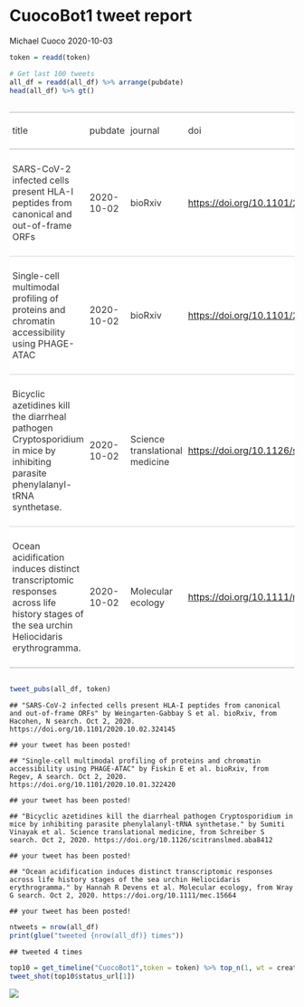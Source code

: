 CuocoBot1 tweet report
================
Michael Cuoco
2020-10-03

``` r
token = readd(token)
```

``` r
# Get last 100 tweets
all_df = readd(all_df) %>% arrange(pubdate)
head(all_df) %>% gt()
```

<!--html_preserve-->

<style>html {
  font-family: -apple-system, BlinkMacSystemFont, 'Segoe UI', Roboto, Oxygen, Ubuntu, Cantarell, 'Helvetica Neue', 'Fira Sans', 'Droid Sans', Arial, sans-serif;
}

#cclyyffjfv .gt_table {
  display: table;
  border-collapse: collapse;
  margin-left: auto;
  margin-right: auto;
  color: #333333;
  font-size: 16px;
  background-color: #FFFFFF;
  width: auto;
  border-top-style: solid;
  border-top-width: 2px;
  border-top-color: #A8A8A8;
  border-right-style: none;
  border-right-width: 2px;
  border-right-color: #D3D3D3;
  border-bottom-style: solid;
  border-bottom-width: 2px;
  border-bottom-color: #A8A8A8;
  border-left-style: none;
  border-left-width: 2px;
  border-left-color: #D3D3D3;
}

#cclyyffjfv .gt_heading {
  background-color: #FFFFFF;
  text-align: center;
  border-bottom-color: #FFFFFF;
  border-left-style: none;
  border-left-width: 1px;
  border-left-color: #D3D3D3;
  border-right-style: none;
  border-right-width: 1px;
  border-right-color: #D3D3D3;
}

#cclyyffjfv .gt_title {
  color: #333333;
  font-size: 125%;
  font-weight: initial;
  padding-top: 4px;
  padding-bottom: 4px;
  border-bottom-color: #FFFFFF;
  border-bottom-width: 0;
}

#cclyyffjfv .gt_subtitle {
  color: #333333;
  font-size: 85%;
  font-weight: initial;
  padding-top: 0;
  padding-bottom: 4px;
  border-top-color: #FFFFFF;
  border-top-width: 0;
}

#cclyyffjfv .gt_bottom_border {
  border-bottom-style: solid;
  border-bottom-width: 2px;
  border-bottom-color: #D3D3D3;
}

#cclyyffjfv .gt_col_headings {
  border-top-style: solid;
  border-top-width: 2px;
  border-top-color: #D3D3D3;
  border-bottom-style: solid;
  border-bottom-width: 2px;
  border-bottom-color: #D3D3D3;
  border-left-style: none;
  border-left-width: 1px;
  border-left-color: #D3D3D3;
  border-right-style: none;
  border-right-width: 1px;
  border-right-color: #D3D3D3;
}

#cclyyffjfv .gt_col_heading {
  color: #333333;
  background-color: #FFFFFF;
  font-size: 100%;
  font-weight: normal;
  text-transform: inherit;
  border-left-style: none;
  border-left-width: 1px;
  border-left-color: #D3D3D3;
  border-right-style: none;
  border-right-width: 1px;
  border-right-color: #D3D3D3;
  vertical-align: bottom;
  padding-top: 5px;
  padding-bottom: 6px;
  padding-left: 5px;
  padding-right: 5px;
  overflow-x: hidden;
}

#cclyyffjfv .gt_column_spanner_outer {
  color: #333333;
  background-color: #FFFFFF;
  font-size: 100%;
  font-weight: normal;
  text-transform: inherit;
  padding-top: 0;
  padding-bottom: 0;
  padding-left: 4px;
  padding-right: 4px;
}

#cclyyffjfv .gt_column_spanner_outer:first-child {
  padding-left: 0;
}

#cclyyffjfv .gt_column_spanner_outer:last-child {
  padding-right: 0;
}

#cclyyffjfv .gt_column_spanner {
  border-bottom-style: solid;
  border-bottom-width: 2px;
  border-bottom-color: #D3D3D3;
  vertical-align: bottom;
  padding-top: 5px;
  padding-bottom: 6px;
  overflow-x: hidden;
  display: inline-block;
  width: 100%;
}

#cclyyffjfv .gt_group_heading {
  padding: 8px;
  color: #333333;
  background-color: #FFFFFF;
  font-size: 100%;
  font-weight: initial;
  text-transform: inherit;
  border-top-style: solid;
  border-top-width: 2px;
  border-top-color: #D3D3D3;
  border-bottom-style: solid;
  border-bottom-width: 2px;
  border-bottom-color: #D3D3D3;
  border-left-style: none;
  border-left-width: 1px;
  border-left-color: #D3D3D3;
  border-right-style: none;
  border-right-width: 1px;
  border-right-color: #D3D3D3;
  vertical-align: middle;
}

#cclyyffjfv .gt_empty_group_heading {
  padding: 0.5px;
  color: #333333;
  background-color: #FFFFFF;
  font-size: 100%;
  font-weight: initial;
  border-top-style: solid;
  border-top-width: 2px;
  border-top-color: #D3D3D3;
  border-bottom-style: solid;
  border-bottom-width: 2px;
  border-bottom-color: #D3D3D3;
  vertical-align: middle;
}

#cclyyffjfv .gt_striped {
  background-color: rgba(128, 128, 128, 0.05);
}

#cclyyffjfv .gt_from_md > :first-child {
  margin-top: 0;
}

#cclyyffjfv .gt_from_md > :last-child {
  margin-bottom: 0;
}

#cclyyffjfv .gt_row {
  padding-top: 8px;
  padding-bottom: 8px;
  padding-left: 5px;
  padding-right: 5px;
  margin: 10px;
  border-top-style: solid;
  border-top-width: 1px;
  border-top-color: #D3D3D3;
  border-left-style: none;
  border-left-width: 1px;
  border-left-color: #D3D3D3;
  border-right-style: none;
  border-right-width: 1px;
  border-right-color: #D3D3D3;
  vertical-align: middle;
  overflow-x: hidden;
}

#cclyyffjfv .gt_stub {
  color: #333333;
  background-color: #FFFFFF;
  font-size: 100%;
  font-weight: initial;
  text-transform: inherit;
  border-right-style: solid;
  border-right-width: 2px;
  border-right-color: #D3D3D3;
  padding-left: 12px;
}

#cclyyffjfv .gt_summary_row {
  color: #333333;
  background-color: #FFFFFF;
  text-transform: inherit;
  padding-top: 8px;
  padding-bottom: 8px;
  padding-left: 5px;
  padding-right: 5px;
}

#cclyyffjfv .gt_first_summary_row {
  padding-top: 8px;
  padding-bottom: 8px;
  padding-left: 5px;
  padding-right: 5px;
  border-top-style: solid;
  border-top-width: 2px;
  border-top-color: #D3D3D3;
}

#cclyyffjfv .gt_grand_summary_row {
  color: #333333;
  background-color: #FFFFFF;
  text-transform: inherit;
  padding-top: 8px;
  padding-bottom: 8px;
  padding-left: 5px;
  padding-right: 5px;
}

#cclyyffjfv .gt_first_grand_summary_row {
  padding-top: 8px;
  padding-bottom: 8px;
  padding-left: 5px;
  padding-right: 5px;
  border-top-style: double;
  border-top-width: 6px;
  border-top-color: #D3D3D3;
}

#cclyyffjfv .gt_table_body {
  border-top-style: solid;
  border-top-width: 2px;
  border-top-color: #D3D3D3;
  border-bottom-style: solid;
  border-bottom-width: 2px;
  border-bottom-color: #D3D3D3;
}

#cclyyffjfv .gt_footnotes {
  color: #333333;
  background-color: #FFFFFF;
  border-bottom-style: none;
  border-bottom-width: 2px;
  border-bottom-color: #D3D3D3;
  border-left-style: none;
  border-left-width: 2px;
  border-left-color: #D3D3D3;
  border-right-style: none;
  border-right-width: 2px;
  border-right-color: #D3D3D3;
}

#cclyyffjfv .gt_footnote {
  margin: 0px;
  font-size: 90%;
  padding: 4px;
}

#cclyyffjfv .gt_sourcenotes {
  color: #333333;
  background-color: #FFFFFF;
  border-bottom-style: none;
  border-bottom-width: 2px;
  border-bottom-color: #D3D3D3;
  border-left-style: none;
  border-left-width: 2px;
  border-left-color: #D3D3D3;
  border-right-style: none;
  border-right-width: 2px;
  border-right-color: #D3D3D3;
}

#cclyyffjfv .gt_sourcenote {
  font-size: 90%;
  padding: 4px;
}

#cclyyffjfv .gt_left {
  text-align: left;
}

#cclyyffjfv .gt_center {
  text-align: center;
}

#cclyyffjfv .gt_right {
  text-align: right;
  font-variant-numeric: tabular-nums;
}

#cclyyffjfv .gt_font_normal {
  font-weight: normal;
}

#cclyyffjfv .gt_font_bold {
  font-weight: bold;
}

#cclyyffjfv .gt_font_italic {
  font-style: italic;
}

#cclyyffjfv .gt_super {
  font-size: 65%;
}

#cclyyffjfv .gt_footnote_marks {
  font-style: italic;
  font-size: 65%;
}
</style>

<div id="cclyyffjfv" style="overflow-x:auto;overflow-y:auto;width:auto;height:auto;">

<table class="gt_table">

<thead class="gt_col_headings">

<tr>

<th class="gt_col_heading gt_columns_bottom_border gt_left" rowspan="1" colspan="1">

title

</th>

<th class="gt_col_heading gt_columns_bottom_border gt_left" rowspan="1" colspan="1">

pubdate

</th>

<th class="gt_col_heading gt_columns_bottom_border gt_left" rowspan="1" colspan="1">

journal

</th>

<th class="gt_col_heading gt_columns_bottom_border gt_left" rowspan="1" colspan="1">

doi

</th>

<th class="gt_col_heading gt_columns_bottom_border gt_center" rowspan="1" colspan="1">

first\_author

</th>

<th class="gt_col_heading gt_columns_bottom_border gt_center" rowspan="1" colspan="1">

last\_author

</th>

<th class="gt_col_heading gt_columns_bottom_border gt_left" rowspan="1" colspan="1">

search

</th>

</tr>

</thead>

<tbody class="gt_table_body">

<tr>

<td class="gt_row gt_left">

SARS-CoV-2 infected cells present HLA-I peptides from canonical and
out-of-frame ORFs

</td>

<td class="gt_row gt_left">

2020-10-02

</td>

<td class="gt_row gt_left">

bioRxiv

</td>

<td class="gt_row gt_left">

<https://doi.org/10.1101/2020.10.02.324145>

</td>

<td class="gt_row gt_center">

Weingarten-Gabbay S

</td>

<td class="gt_row gt_center">

Shira Weingarten-Gabbay

</td>

<td class="gt_row gt_left">

Hacohen, N

</td>

</tr>

<tr>

<td class="gt_row gt_left">

Single-cell multimodal profiling of proteins and chromatin accessibility
using PHAGE-ATAC

</td>

<td class="gt_row gt_left">

2020-10-02

</td>

<td class="gt_row gt_left">

bioRxiv

</td>

<td class="gt_row gt_left">

<https://doi.org/10.1101/2020.10.01.322420>

</td>

<td class="gt_row gt_center">

Fiskin E

</td>

<td class="gt_row gt_center">

Evgenij Fiskin

</td>

<td class="gt_row gt_left">

Regev, A

</td>

</tr>

<tr>

<td class="gt_row gt_left">

Bicyclic azetidines kill the diarrheal pathogen Cryptosporidium in mice
by inhibiting parasite phenylalanyl-tRNA synthetase.

</td>

<td class="gt_row gt_left">

2020-10-02

</td>

<td class="gt_row gt_left">

Science translational medicine

</td>

<td class="gt_row gt_left">

<https://doi.org/10.1126/scitranslmed.aba8412>

</td>

<td class="gt_row gt_center">

Sumiti Vinayak

</td>

<td class="gt_row gt_center">

Eamon Comer

</td>

<td class="gt_row gt_left">

Schreiber S

</td>

</tr>

<tr>

<td class="gt_row gt_left">

Ocean acidification induces distinct transcriptomic responses across
life history stages of the sea urchin Heliocidaris erythrogramma.

</td>

<td class="gt_row gt_left">

2020-10-02

</td>

<td class="gt_row gt_left">

Molecular ecology

</td>

<td class="gt_row gt_left">

<https://doi.org/10.1111/mec.15664>

</td>

<td class="gt_row gt_center">

Hannah R Devens

</td>

<td class="gt_row gt_center">

Maria Byrne

</td>

<td class="gt_row gt_left">

Wray G

</td>

</tr>

</tbody>

</table>

</div>

<!--/html_preserve-->

``` r
tweet_pubs(all_df, token)
```

    ## "SARS-CoV-2 infected cells present HLA-I peptides from canonical and out-of-frame ORFs" by Weingarten-Gabbay S et al. bioRxiv, from Hacohen, N search. Oct 2, 2020. https://doi.org/10.1101/2020.10.02.324145

    ## your tweet has been posted!

    ## "Single-cell multimodal profiling of proteins and chromatin accessibility using PHAGE-ATAC" by Fiskin E et al. bioRxiv, from Regev, A search. Oct 2, 2020. https://doi.org/10.1101/2020.10.01.322420

    ## your tweet has been posted!

    ## "Bicyclic azetidines kill the diarrheal pathogen Cryptosporidium in mice by inhibiting parasite phenylalanyl-tRNA synthetase." by Sumiti Vinayak et al. Science translational medicine, from Schreiber S search. Oct 2, 2020. https://doi.org/10.1126/scitranslmed.aba8412

    ## your tweet has been posted!

    ## "Ocean acidification induces distinct transcriptomic responses across life history stages of the sea urchin Heliocidaris erythrogramma." by Hannah R Devens et al. Molecular ecology, from Wray G search. Oct 2, 2020. https://doi.org/10.1111/mec.15664

    ## your tweet has been posted!

``` r
ntweets = nrow(all_df)
print(glue("tweeted {nrow(all_df)} times"))
```

    ## tweeted 4 times

``` r
top10 = get_timeline("CuocoBot1",token = token) %>% top_n(1, wt = created_at)
tweet_shot(top10$status_url[1])
```

![](tweet_report_files/figure-gfm/10%20tweets-1.png)<!-- -->
